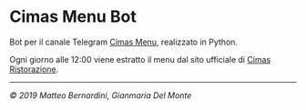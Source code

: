 # Cimas Menu Bot

Bot per il canale Telegram [Cimas Menu][1], realizzato in Python.

Ogni giorno alle 12:00 viene estratto il menu dal sito ufficiale di [Cimas Ristorazione][2].

-----
*© 2019 Matteo Bernardini, Gianmaria Del Monte*


[1]: https://t.me/cimasmenu
[2]: http://www.cimasristorazione.com/menu-mense/universita-roma-3/
